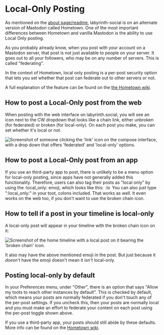 # Local-Only Posting

As mentioned on the [about page/readme](readme.md), labyrinth-social is on an alternate version of Mastodon called Hometown. One of the most important differences between Hometown and vanilla Mastodon is the ability to use Local Only posting. 

As you probably already know, when you post with your account on a Mastodon server, that post is not just available to people on your server. It goes out to all your followers, who may be on any number of servers. This is called "federating".

In the context of Hometown, local only posting is a per-post security option that lets you set whether that post can federate out to other servers or not.

A full explanation of the feature can be found on the [the Hometown wiki](https://github.com/hometown-fork/hometown/wiki/Local-only-posting).

## How to post a Local-Only post from the web

When posting with the web interface on labyrinth.social, you will see an icon next to the CW dropdown that looks like a chain link, either unbroken (for federated) or broken (for local-only). On each post you make, you can set whether it's local or not.

![Screenshot of someone clicking the 'link' icon on the compose interface, with a drop down that offers 'federated' and 'local-only' options.](https://camo.githubusercontent.com/f7dfd141bfa4e2302eb77b571b671efc64cdd0e73b3749fe23c9988505b98cfb/68747470733a2f2f74696e7973756276657273696f6e732e636f6d2f706963732f686f6d65746f776e2d6c6f63616c2e706e67)

## How to post a Local-Only post from an app

If you use an third-party app to post, there is unlikely to be a menu option for local-only posting, since apps have not generally added this functionality. Therefore, users can also tag their posts as "local only" by using the :local\_only: emoji,
which looks like this:
<img
  src="https://s3-external-1.amazonaws.com/labsoc-files/custom_emojis/images/000/008/282/original/aeeb24f12d632bd6.png"
  alt=":local_only:" title=":local_only:"
  style="vertical-align: middle; -o-object-fit: contain; object-fit: contain;
         margin: -.2ex .15em .2ex; width: 16px; height: 16px;"
/>
You can also just type ":local_only:" in your toot, colons included. That works as well. It even works on the web too, if you don't want to use the broken chain icon.

## How to tell if a post in your timeline is local-only

A local-only post will appear in your timeline with the broken chain icon on it:

![Screenshot of the home timeline with a local post on it bearing the 'broken chain' icon.](https://camo.githubusercontent.com/96e40a539849d5cd7f18884e233a1d69fb7bc746d3a7fc577fbf76518906b2c0/68747470733a2f2f74696e7973756276657273696f6e732e636f6d2f706963732f686f6d65746f776e2d6c6f63616c2d322e706e67)

It also may have the above mentioned emoji in the post. But just because it *doesn't* have the emoji doesn't mean it *isn't* local-only.

## Posting local-only by default

In your Preferences menu, under "Other", there is an option that says "Allow my toots to reach other instances by default". This is checked by default, which means your posts are normally federated if you don't touch any of the per-post settings. If you uncheck this, then your posts are normally local and you must make an effort to federate your content on each post using the per-post toggle shown above.

If you use a third-party app, your posts should still abide by these defaults. More info can be found on the [Hometown wiki](https://github.com/hometown-fork/hometown/wiki/Local-only-posting#sensible-defaults).